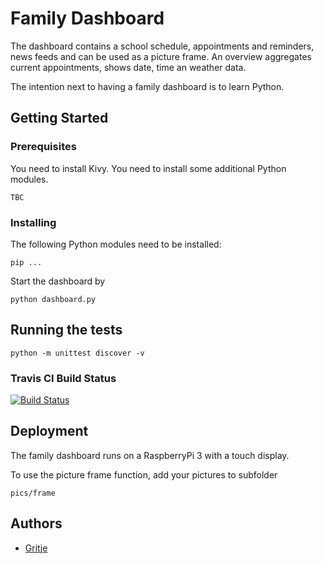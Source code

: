 # Family Dashboard

The dashboard contains a school schedule, appointments and reminders, news feeds and can be used as a picture frame.
An overview aggregates current appointments, shows date, time an weather data.

The intention next to having a family dashboard is to learn Python.

## Getting Started

### Prerequisites

You need to install Kivy.
You need to install some additional Python modules.
    
```
TBC
```

### Installing

The following Python modules need to be installed:

```
pip ...
```

Start the dashboard by

```
python dashboard.py
```

## Running the tests

```
python -m unittest discover -v
```

### Travis CI Build Status
[![Build Status](https://travis-ci.com/Gritje/family-dashboard.svg?branch=master)](https://travis-ci.com/Gritje/family-dashboard)

## Deployment

The family dashboard runs on a RaspberryPi 3 with a touch display.

To use the picture frame function, add your pictures to subfolder
```
pics/frame
```

## Authors

* [Gritje](https://github.com/Gritje)

